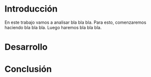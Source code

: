# Introducción

En este trabajo vamos a analisar bla bla bla.
Para esto, comenzaremos haciendo bla bla bla.
Luego haremos bla bla bla.

# Desarrollo

# Conclusión